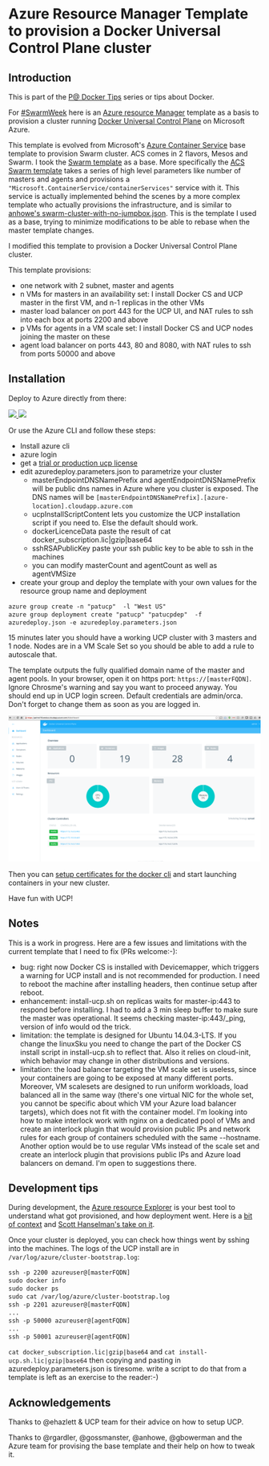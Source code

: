 # Azure Resource Manager Template to provision a Docker Universal Control Plane cluster

## Introduction

This is part of the [P@ Docker Tips](/README.md) series or tips about Docker.

For [#SwarmWeek](https://twitter.com/search?q=%23SwarmWeek) here is an [Azure resource Manager](https://azure.microsoft.com/en-us/documentation/articles/resource-group-overview/) template as a basis to provision a cluster running [Docker Universal Control Plane](https://docs.docker.com/ucp/overview/) on Microsoft Azure. 

This template is evolved from Microsoft's [Azure Container Service](https://azure.microsoft.com/en-us/documentation/services/container-service/) base template to provision Swarm cluster. ACS comes in 2 flavors, Mesos and Swarm. I took the [Swarm template]((https://github.com/Azure/azure-quickstart-templates/tree/master/101-acs-swarm)) as a base. More specifically the [ACS Swarm template](https://github.com/Azure/azure-quickstart-templates/blob/master/101-acs-swarm/azuredeploy.json) takes a series of high level parameters like number of masters and agents and provisions a `"Microsoft.ContainerService/containerServices"` service with it. This service is actually implemented behind the scenes by a more complex template who actually provisions the infrastructure, and is similar to [anhowe's swarm-cluster-with-no-jumpbox.json](https://github.com/anhowe/scratch/blob/master/mesos-marathon-vmss/swarm-cluster-with-no-jumpbox.json). This is the template I used as a base, trying to minimize modifications to be able to rebase when the master template changes.

I modified this template to provision a Docker Universal Control Plane cluster.

This template provisions:
* one network with 2 subnet, master and agents
* n VMs for masters in an availability set: I install Docker CS and UCP master in the first VM, and n-1 replicas in the other VMs
* master load balancer on port 443 for the UCP UI, and NAT rules to ssh into each box at ports 2200 and above 
* p VMs for agents in a VM scale set: I install Docker CS and UCP nodes joining the master on these 
* agent load balancer on ports 443, 80 and 8080, with NAT rules to ssh from ports 50000 and above

## Installation

Deploy to Azure directly from there:

<a href="https://portal.azure.com/#create/Microsoft.Template/uri/https%3A%2F%2Fraw.githubusercontent.com%2Fchanezon%2Fdocker-tips%2Fmaster%2Fazure-acs-ucp%2Fazuredeploy.json" target="_blank">
    <img src="http://azuredeploy.net/deploybutton.png"/>
</a>
<a href="http://armviz.io/#/?load=https%3A%2F%2Fraw.githubusercontent.com%2Fchanezon%2Fdocker-tips%2Fmaster%2Fazure-acs-ucp%2Fazuredeploy.json" target="_blank">
    <img src="http://armviz.io/visualizebutton.png"/>
</a>

Or use the Azure CLI and follow these steps:
* Install azure cli
* azure login
* get a [trial or production ucp license](https://docs.docker.com/ucp/production-install/#step-7-license-your-installation)
* edit azuredeploy.parameters.json to parametrize your cluster
  * masterEndpointDNSNamePrefix and agentEndpointDNSNamePrefix will be public dns names in Azure where you cluster is exposed. The DNS names will be `[masterEndpointDNSNamePrefix].[azure-location].cloudapp.azure.com`
  * ucpInstallScriptContent lets you customize the UCP installation script if you need to. Else the default should work.
  * dockerLicenceData paste the result of cat docker_subscription.lic|gzip|base64
  * sshRSAPublicKey paste your ssh public key to be able to ssh in the machines
  * you can modify masterCount and agentCount as well as agentVMSize
* create your group and deploy the template with your own values for the resource group name and deployment

```  
azure group create -n "patucp"  -l "West US"
azure group deployment create "patucp" "patucpdep"  -f azuredeploy.json -e azuredeploy.parameters.json
```

15 minutes later you should have a working UCP cluster with 3 masters and 1 node. Nodes are in a VM Scale Set so you should be able to add a rule to autoscale that.

The template outputs the fully qualified domain name of the master and agent pools. In your browser, open it on https port: `https://[masterFQDN]`. Ignore Chrosme's warning and say you want to proceed anyway. You should end up in UCP login screen. Default credentials are admin/orca. Don't forget to change them as soon as you are logged in.

<img src="/img/ucp.png"/>

Then you can [setup certificates for the docker cli](https://docs.docker.com/ucp/production-install/#step-10-set-up-certificates-for-the-docker-cli) and start launching containers in your new cluster.

Have fun with UCP!

## Notes

This is a work in progress. Here are a few issues and limitations with the current template that I need to fix (PRs welcome:-):
* bug: right now Docker CS is installed with Devicemapper, which triggers a warning for UCP install and is not recommended for production. I need to reboot the machine after installing headers, then continue setup after reboot.
* enhancement: install-ucp.sh on replicas waits for master-ip:443 to respond before installing. I had to add a 3 min sleep buffer to make sure the master was operational. It seems checking master-ip:443/_ping, version of info would od the trick.
* limitation: the template is designed for Ubuntu 14.04.3-LTS. If you change the linuxSku you need to change the part of the Docker CS install script in install-ucp.sh to reflect that. Also it relies on cloud-init, which behavior may change in other distributions and versions.
* limitation: the load balancer targeting the VM scale set is useless, since your containers are going to be exposed at many different ports. Moreover, VM scalesets are designed to run uniform workloads, load balanced all in the same way (there's one virtual NIC for the whole set, you cannot be specific about which VM your Azure load balancer targets), which does not fit with the container model. I'm looking into how to make interlock work with nginx on a dedicated pool of VMs and create an interlock plugin that would provision public IPs and network rules for each group of containers scheduled with the same --hostname. Another option would be to use regular VMs instead of the scale set and create an interlock plugin that provisions public IPs and Azure load balancers on demand. I'm open to suggestions there.

## Development tips

During development, the [Azure resource Explorer](https://resources.azure.com/) is your best tool to understand what got provisioned, and how deployment went. Here is a [bit of context](https://azure.microsoft.com/en-us/blog/azure-resource-explorer-a-new-tool-to-discover-the-azure-api/) and [Scott Hanselman's take on it](http://www.hanselman.com/blog/IntroducingAzureResourceExplorerForTheAzureResourceManagementAPIs.aspx).  

Once your cluster is deployed, you can check how things went by sshing into the machines. The logs of the UCP install are in `/var/log/azure/cluster-bootstrap.log`:
```
ssh -p 2200 azureuser@[masterFQDN]
sudo docker info
sudo docker ps
sudo cat /var/log/azure/cluster-bootstrap.log
ssh -p 2201 azureuser@[masterFQDN]
... 
ssh -p 50000 azureuser@[agentFQDN]
...
ssh -p 50001 azureuser@[agentFQDN]
```  

`cat docker_subscription.lic|gzip|base64` and `cat install-ucp.sh.lic|gzip|base64` then copying and pasting in azuredeploy.parameters.json is tiresome. write a script to do that from a template is left as an exercise to the reader:-)

## Acknowledgements

Thanks to @ehazlett & UCP team for their advice on how to setup UCP.

Thanks to @rgardler, @gossmanster, @anhowe, @gbowerman and the Azure team for provising the base template and their help on how to tweak it.
  

